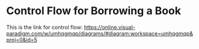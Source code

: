 # Control Flow for Borrowing a Book

This is the link for control flow: https://online.visual-paradigm.com/w/umhqgmqp/diagrams/#diagram:workspace=umhqgmqp&proj=0&id=5

